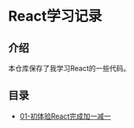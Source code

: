# React学习记录

## 介绍

本仓库保存了我学习React的一些代码。

## 目录

- [01-初体验React完成加一减一](https://jsbin.com/juqiqiw/edit?html,css,js,output)